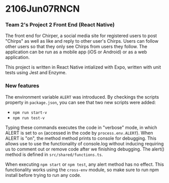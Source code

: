 # 2106Jun07RNCN
### Team 2's Project 2 Front End (React Native)

The front end for Chirper, a social media site for registered users to post "Chirps" as well as like and reply to other user's Chirps. Users can follow other users so that they only see Chirps from users they follow. The application can be run as a mobile app (iOS or Android) or as a web application.

This project is written in React Native intialized with Expo, written with unit tests using Jest and Enzyme.

### New features

The environment variable ```ALERT``` was introduced. By checkings the scripts property in ```package.json```, you can see that two new scripts were added:
- ```npm run start-v```
- ```npm run test-v```

Typing these commands executes the code in "verbose" mode, in which ALERT is set to ```on``` (accessed in the code by ```process.env.ALERT```). When ALERT is "on", the method  method prints to console for debugging. This allows use to use the functionality of console.log without inducing requiring us to comment out or remove code after we finishing debugging. The alert() method is defined in ```src/shared/functions.ts```.

When executing ```npm start``` or ```npm test```, any alert method has no effect. This functionality works using the ```cross-env``` module, so make sure to run npm install before trying to run any code.
